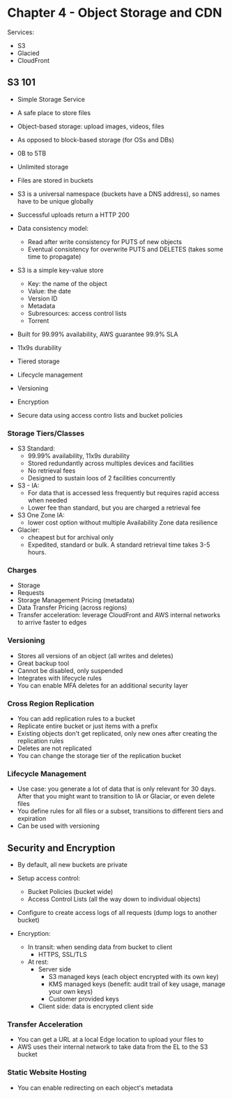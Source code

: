 # Chapter 4 - Object Storage and CDN

Services: 
- S3
- Glacied
- CloudFront

## S3 101

- Simple Storage Service
- A safe place to store files
- Object-based storage: upload images, videos, files
- As opposed to block-based storage (for OSs and DBs)

- 0B to 5TB
- Unlimited storage
- Files are stored in buckets
- S3 is a universal namespace (buckets have a DNS address), so names have to be unique globally
- Successful uploads return a HTTP 200

- Data consistency model:
  - Read after write consistency for PUTS of new objects
  - Eventual consistency for overwrite PUTS and DELETES (takes some time to propagate)

- S3 is a simple key-value store
  - Key: the name of the object
  - Value: the date
  - Version ID
  - Metadata
  - Subresources: access control lists
  - Torrent

- Built for 99.99% availability, AWS guarantee 99.9% SLA
- 11x9s durability
- Tiered storage
- Lifecycle management
- Versioning
- Encryption
- Secure data using access contro lists and bucket policies

### Storage Tiers/Classes

- S3 Standard:
  - 99.99% availability, 11x9s durability
  - Stored redundantly across multiples devices and facilities
  - No retrieval fees
  - Designed to sustain loos of 2 facilities concurrently
- S3 - IA: 
  - For data that is accessed less frequently but requires rapid access when needed
  - Lower fee than standard, but you are charged a retrieval fee
- S3 One Zone IA:
  - lower cost option without multiple Availability Zone data resilience
- Glacier:
  - cheapest but for archival only
  - Expedited, standard or bulk. A standard retrieval time takes 3-5 hours.

### Charges
- Storage
- Requests
- Storage Management Pricing (metadata)
- Data Transfer Pricing (across regions)
- Transfer acceleration: leverage CloudFront and AWS internal networks to arrive faster to edges



### Versioning
- Stores all versions of an object (all writes and deletes)
- Great backup tool
- Cannot be disabled, only suspended
- Integrates with lifecycle rules
- You can enable MFA deletes for an additional security layer

### Cross Region Replication

- You can add replication rules to a bucket
- Replicate entire bucket or just items with a prefix
- Existing objects don't get replicated, only new ones after creating the replication rules
- Deletes are not replicated
- You can change the storage tier of the replication bucket

### Lifecycle Management

- Use case: you generate a lot of data that is only relevant for 30 days. After that you might want to transition to IA or Glaciar, or even delete files
- You define rules for all files or a subset, transitions to different tiers and expiration
- Can be used with versioning

## Security and Encryption

- By default, all new buckets are private
- Setup access control:
  - Bucket Policies (bucket wide)
  - Access Control Lists (all the way down to individual objects)
- Configure to create access logs of all requests (dump logs to another bucket)

- Encryption:
  - In transit: when sending data from bucket to client
    - HTTPS, SSL/TLS
  - At rest:
    - Server side
      - S3 managed keys (each object encrypted with its own key)
      - KMS managed keys (benefit: audit trail of key usage, manage your own keys)
      - Customer provided keys
    - Client side: data is encrypted client side

### Transfer Acceleration
- You can get a URL at a local Edge location to upload your files to
- AWS uses their internal network to take data from the EL to the S3 bucket

### Static Website Hosting
- You can enable redirecting on each object's metadata